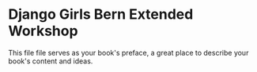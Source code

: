 # Django Girls Bern Extended Workshop

This file file serves as your book's preface, a great place to describe your book's content and ideas.

